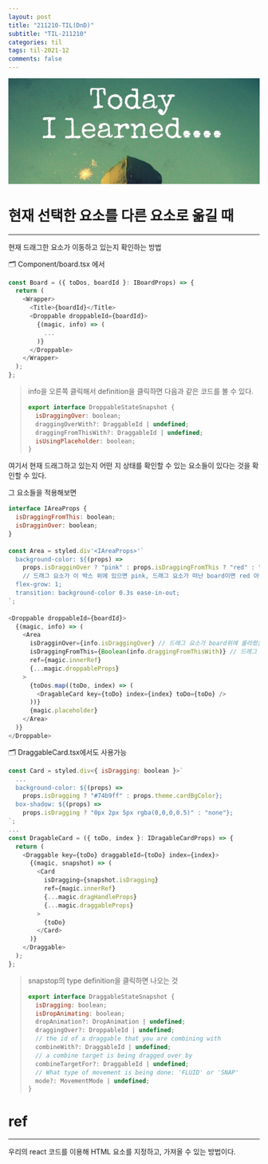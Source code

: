 ```yaml
---
layout: post
title: "211210-TIL(DnD)"
subtitle: "TIL-211210"
categories: til
tags: til-2021-12
comments: false
---
```


![1-1](/assets/img/TIL.jpeg)

# 현재 선택한 요소를 다른 요소로 옮길 때

---

현재 드래그한 요소가 이동하고 있는지 확인하는 방법

🗂 Component/board.tsx 에서

```js
const Board = ({ toDos, boardId }: IBoardProps) => {
  return (
    <Wrapper>
      <Title>{boardId}</Title>
      <Droppable droppableId={boardId}>
        {(magic, info) => (
          ...
        )}
      </Droppable>
    </Wrapper>
  );
};
```

> info을 오른쪽 클릭해서 definition을 클릭하면 다음과 같은 코드를 볼 수 있다.
>
> ```js
> export interface DroppableStateSnapshot {
>   isDraggingOver: boolean;
>   draggingOverWith?: DraggableId | undefined;
>   draggingFromThisWith?: DraggableId | undefined;
>   isUsingPlaceholder: boolean;
> }
> ```

여기서 현재 드래그하고 있는지 어떤 지 상태를 확인할 수 있는 요소들이 있다는 것을 확인할 수 있다.

그 요소들을 적용해보면

```js
interface IAreaProps {
  isDraggingFromThis: boolean;
  isDragginOver: boolean;
}

const Area = styled.div'<IAreaProps>'`
  background-color: ${(props) =>
    props.isDragginOver ? "pink" : props.isDraggingFromThis ? "red" : "blue"};
    // 드래그 요소가 이 박스 위에 있으면 pink, 드래그 요소가 떠난 board이면 red 아니면 blue
  flex-grow: 1;
  transition: background-color 0.3s ease-in-out;
`;

<Droppable droppableId={boardId}>
  {(magic, info) => (
    <Area
      isDragginOver={info.isDraggingOver} // 드래그 요소가 board위에 올라왔는지
      isDraggingFromThis={Boolean(info.draggingFromThisWith)} // 드래그 요소가 떠난 board인지
      ref={magic.innerRef}
      {...magic.droppableProps}
    >
      {toDos.map((toDo, index) => (
        <DragableCard key={toDo} index={index} toDo={toDo} />
      ))}
      {magic.placeholder}
    </Area>
  )}
</Droppable>
```

🗂 DraggableCard.tsx에서도 사용가능

```js
const Card = styled.div<{ isDragging: boolean }>`
  ...
  background-color: ${(props) =>
    props.isDragging ? "#74b9ff" : props.theme.cardBgColor};
  box-shadow: ${(props) =>
    props.isDragging ? "0px 2px 5px rgba(0,0,0,0.5)" : "none"};
`;
...
const DragableCard = ({ toDo, index }: IDragableCardProps) => {
  return (
    <Draggable key={toDo} draggableId={toDo} index={index}>
      {(magic, snapshot) => (
        <Card
          isDragging={snapshot.isDragging}
          ref={magic.innerRef}
          {...magic.dragHandleProps}
          {...magic.draggableProps}
        >
          {toDo}
        </Card>
      )}
    </Draggable>
  );
};
```

> snapstop의 type definition을 클릭하면 나오는 것
>
> ```js
> export interface DraggableStateSnapshot {
>   isDragging: boolean;
>   isDropAnimating: boolean;
>   dropAnimation?: DropAnimation | undefined;
>   draggingOver?: DroppableId | undefined;
>   // the id of a draggable that you are combining with
>   combineWith?: DraggableId | undefined;
>   // a combine target is being dragged over by
>   combineTargetFor?: DraggableId | undefined;
>   // What type of movement is being done: 'FLUID' or 'SNAP'
>   mode?: MovementMode | undefined;
> }
> ```

# ref

---

우리의 react 코드를 이용해 HTML 요소를 지정하고, 가져올 수 있는 방법이다.
